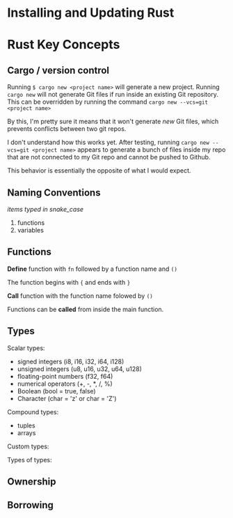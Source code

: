 # Installing and Updating Rust



# Rust Key Concepts

## Cargo / version control

Running `$ cargo new <project name>` will generate a new project. Running `cargo new` will not generate Git files if run inside an existing Git repository. This can be overridden by running the command `cargo new --vcs=git <project name>`

By this, I'm pretty sure it means that it won't generate *new* Git files, which prevents conflicts between two git repos.

I don't understand how this works yet. After testing, running `cargo new --vcs=git <project name>` appears to generate a bunch of files inside my repo that are not connected to my Git repo and cannot be pushed to Github.

This behavior is essentially the opposite of what I would expect.


## Naming Conventions

*items typed in snake_case*
1. functions
2. variables

## Functions

**Define** function with `fn` followed by a function name and `()`

The function begins with `{` and ends with `}`

**Call** function with the function name folowed by `()`

Functions can be **called** from inside the main function.

## Types

Scalar types: 

- signed integers (i8, i16, i32, i64, i128)
- unsigned integers (u8, u16, u32, u64, u128)
- floating-point numbers (f32, f64) 
- numerical operators (+, -, *, /, %)
- Boolean (bool = true, false)
- Character (char = 'z' or char = 'Z')

Compound types:

- tuples
- arrays

Custom types:

Types of types:

## Ownership

## Borrowing

##
